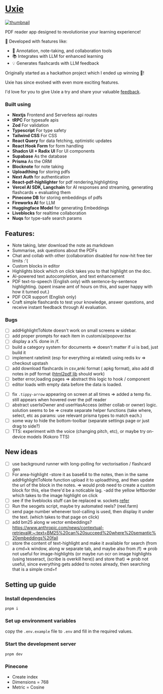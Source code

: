 # [Uxie](https://uxie.vercel.app)

[![thumbnail](./public/thumbnail.png)](https://www.youtube.com/watch?v=m97zcPWSceU)

PDF reader app designed to revolutionise your learning experience!

🚀 Developed with features like:

- 📝 Annotation, note-taking, and collaboration tools
- 📚 Integrates with LLM for enhanced learning
- 💡 Generates flashcards with LLM feedback

Originally started as a hackathon project which I ended up winning 🥇!

Uxie has since evolved with even more exciting features.

I'd love for you to give Uxie a try and share your valuable [feedback](https://uxie.vercel.app/feedback).

### Built using

- **Nextjs** Frontend and Serverless api routes
- **tRPC** For typesafe apis
- **Zod** For validation
- **Typescript** For type safety
- **Tailwind CSS** For CSS
- **React Query** for data fetching, optimistic updates
- **React Hook Form** for form handling
- **Shadcn UI + Radix UI** For UI components
- **Supabase** As the database
- **Prisma** As the ORM
- **Blocknote** for note taking
- **Uploadthing** for storing pdfs
- **Next Auth** for authentication
- **React-pdf-highlighter** for pdf rendering,highlighting
- **Vercel AI SDK, Langchain** for AI responses and streaming, generating flashcards + evaluating them
- **Pinecone DB** for storing embeddings of pdfs
- **Fireworks AI** for LLM
- **Huggingface Model** for generating Embeddings
- **Liveblocks** for realtime collaboration
- **Nuqs** for type-safe search params

## Features:

- Note taking, later download the note as markdown
- Summarise, ask questions about the PDFs
- Chat and collab with other (collaboration disabled for now-hit free tier limits :'(
- Custom blocks in editor
- Highlights block which on click takes you to that highlight on the doc.
- AI-powered text autocompletion, and text enhancement
- PDF text-to-speech (English only) with sentence-by-sentence highlighting. (spent insane amt of hours on this, and super happy with how it turned out.)
- PDF OCR support (English only)
- Craft simple flashcards to test your knowledge, answer questions, and receive instant feedback through AI evaluation.

### Bugs

- [ ] addHighlightToNote doesn't work on small screens w sidebar.
- [ ] add proper prompts for each item in custom/ai/popover.tsx
- [ ] display a x% done in /f.
- [ ] build a category system for documents => doesn't matter if ui is bad, just build it
- [ ] implement ratelimit (esp for everything ai related) using redis kv => checkout upstash
- [ ] add download flashcards in csv,anki format ( apkg format), also add dl notes in pdf format ([html2pdf lib](https://ekoopmans.github.io/html2pdf.js/) should work)
- [ ] better error,loading pages => abstract this logic to hook / component
- [ ] editor loads with empty data before the data is loaded.
<!-- - [ ] (NOT USING LIVEBLOCKS ANYMORE) see if u can see all the users (also typing status for chat: [refer](https://github.com/konradhy/build-jotion/blob/master/components/editor.tsx#L93)) in the liveblocks room, (and display it at top) -->
- [ ] fix `.tippy-arrow` appearing on screen at all times => added a temp fix. still appears when hovered over the pdf reader
- [ ] abstract userIsOwner and userHasAccess (either collab or owner) logic.
      solution seems to be => create separate helper functions (take where, select, etc as params: use relevant prisma types to match each.)
- [ ] some way to hide the bottom-toolbar (separate settings page or just drag to side?)
- [ ] TTS: experiment with the voice (changing pitch, etc), or maybe try on-device models (Kokoro TTS)

## New ideas

- [ ] use background runner with long-polling for vectorisation / flashcard gen
- [ ] For area-highlight
      -store it as base64 to the notes, then in the same addHighlightToNote function upload it to uploadthing, and then update the url of the block in the notes. => would prob need to create a custom block for this, else there'd be a noticable lag.
      -add the yellow leftborder which takes to the image highlight on click
- [ ] see if the liveblocks stuff can be replaced w. sockets [refer](https://www.blocknotejs.org/docs/real-time-collaboration#yjs-providers)
- [ ] Run the seogets script, maybe try automated reels? (reel.farm)
- [ ] send page number whenever tool-calling is used, then display it under the text. (which takes to that page on click)
- [ ] add bm25 along w vector embeddings? https://www.anthropic.com/news/contextual-retrieval#:~:text=BM25%20can%20succeed%20where%20semantic%20embeddings%20fail
- [ ] store the content of text-highlight and make it available for search (from a cmd+k window, along w separate tab, and maybe also from /f) => prob not useful for image-highlights (or maybe run ocr on image highlights (using tesseract, (scribe is overkill here)) and store that) => prob not useful, since everything gets added to notes already, then searching that is a simple cmd+f

## Setting up guide

### Install dependencies

```
pnpm i
```

### Set up environment variables

copy the `.env.example` file to `.env` and fill in the required values.

### Start the development server

```
pnpm dev
```

### Pinecone

- Create index
- Dimensions = 768
- Metric = Cosine
